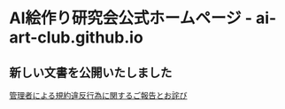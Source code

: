 # AI絵作り研究会公式ホームページ - ai-art-club.github.io


## 新しい文書を公開いたしました


[管理者による規約違反行為に関するご報告とお詫び](https://ai-art-club.github.io/apologies.pdf)
